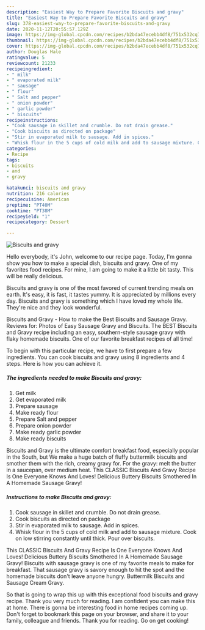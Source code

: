 ```yaml
---
description: "Easiest Way to Prepare Favorite Biscuits and gravy"
title: "Easiest Way to Prepare Favorite Biscuits and gravy"
slug: 378-easiest-way-to-prepare-favorite-biscuits-and-gravy
date: 2020-11-12T20:55:57.129Z
image: https://img-global.cpcdn.com/recipes/b2bda47ecebb4df8/751x532cq70/biscuits-and-gravy-recipe-main-photo.jpg
thumbnail: https://img-global.cpcdn.com/recipes/b2bda47ecebb4df8/751x532cq70/biscuits-and-gravy-recipe-main-photo.jpg
cover: https://img-global.cpcdn.com/recipes/b2bda47ecebb4df8/751x532cq70/biscuits-and-gravy-recipe-main-photo.jpg
author: Douglas Hale
ratingvalue: 5
reviewcount: 21233
recipeingredient:
- " milk"
- " evaporated milk"
- " sausage"
- " flour"
- " Salt and pepper"
- " onion powder"
- " garlic powder"
- " biscuits"
recipeinstructions:
- "Cook sausage in skillet and crumble. Do not drain grease."
- "Cook biscuits as directed on package"
- "Stir in evaporated milk to sausage. Add in spices."
- "Whisk flour in the 5 cups of cold milk and add to sausage mixture. Cook on low stirring constantly until thick. Pour over biscuits."
categories:
- Recipe
tags:
- biscuits
- and
- gravy

katakunci: biscuits and gravy 
nutrition: 216 calories
recipecuisine: American
preptime: "PT40M"
cooktime: "PT38M"
recipeyield: "1"
recipecategory: Dessert

---
```



![Biscuits and gravy](https://img-global.cpcdn.com/recipes/b2bda47ecebb4df8/751x532cq70/biscuits-and-gravy-recipe-main-photo.jpg)

Hello everybody, it's John, welcome to our recipe page. Today, I'm gonna show you how to make a special dish, biscuits and gravy. One of my favorites food recipes. For mine, I am going to make it a little bit tasty. This will be really delicious.

Biscuits and gravy is one of the most favored of current trending meals on earth. It's easy, it is fast, it tastes yummy. It is appreciated by millions every day. Biscuits and gravy is something which I have loved my whole life. They're nice and they look wonderful.

Biscuits and Gravy - How to make the Best Biscuits and Sausage Gravy. Reviews for: Photos of Easy Sausage Gravy and Biscuits. The BEST Biscuits and Gravy recipe including an easy, southern-style sausage gravy with flaky homemade biscuits. One of our favorite breakfast recipes of all time!


To begin with this particular recipe, we have to first prepare a few ingredients. You can cook biscuits and gravy using 8 ingredients and 4 steps. Here is how you can achieve it.

<!--inarticleads1-->

##### The ingredients needed to make Biscuits and gravy:

1. Get  milk
1. Get  evaporated milk
1. Prepare  sausage
1. Make ready  flour
1. Prepare  Salt and pepper
1. Prepare  onion powder
1. Make ready  garlic powder
1. Make ready  biscuits


Biscuits and Gravy is the ultimate comfort breakfast food, especially popular in the South, but We make a huge batch of fluffy buttermilk biscuits and smother them with the rich, creamy gravy for. For the gravy: melt the butter in a saucepan, over medium heat. This CLASSIC Biscuits And Gravy Recipe Is One Everyone Knows And Loves! Delicious Buttery Biscuits Smothered In A Homemade Sausage Gravy! 

<!--inarticleads2-->

##### Instructions to make Biscuits and gravy:

1. Cook sausage in skillet and crumble. Do not drain grease.
1. Cook biscuits as directed on package
1. Stir in evaporated milk to sausage. Add in spices.
1. Whisk flour in the 5 cups of cold milk and add to sausage mixture. Cook on low stirring constantly until thick. Pour over biscuits.


This CLASSIC Biscuits And Gravy Recipe Is One Everyone Knows And Loves! Delicious Buttery Biscuits Smothered In A Homemade Sausage Gravy! Biscuits with sausage gravy is one of my favorite meals to make for breakfast. That sausage gravy is savory enough to hit the spot and the homemade biscuits don&#39;t leave anyone hungry. Buttermilk Biscuits and Sausage Cream Gravy. 

So that is going to wrap this up with this exceptional food biscuits and gravy recipe. Thank you very much for reading. I am confident you can make this at home. There is gonna be interesting food in home recipes coming up. Don't forget to bookmark this page on your browser, and share it to your family, colleague and friends. Thank you for reading. Go on get cooking!
